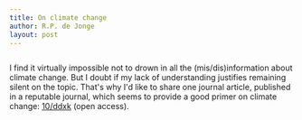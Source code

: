 ```yaml
---
title: On climate change
author: R.P. de Jonge
layout: post
---
```

<span class="image left"><img src="{{ 'assets/images/elephants-4502268_1920.jpg' | relative_url }}" alt="" /></span>

<p>I find it virtually impossible not to drown in all the (mis/dis)information about climate change. But I doubt if my lack of
understanding justifies remaining silent on the topic. That's why I'd like to share one journal article, published in a reputable
journal, which seems to provide a good primer on climate change: <a href="https://doi.org/ddxk">10/ddxk</a> (open access).</p>
